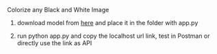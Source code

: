 Colorize any Black and White Image

1. download model from [here](https://data.deepai.org/deoldify/ColorizeArtistic_gen.pth) and place it in the folder with app.py 

2. run python app.py and copy the localhost url link, test in Postman or directly use the link as API
